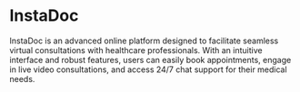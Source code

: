 # InstaDoc
InstaDoc is an advanced online platform designed to facilitate seamless virtual consultations with healthcare professionals. With an intuitive interface and robust features, users can easily book appointments, engage in live video consultations, and access 24/7 chat support for their medical needs. 
